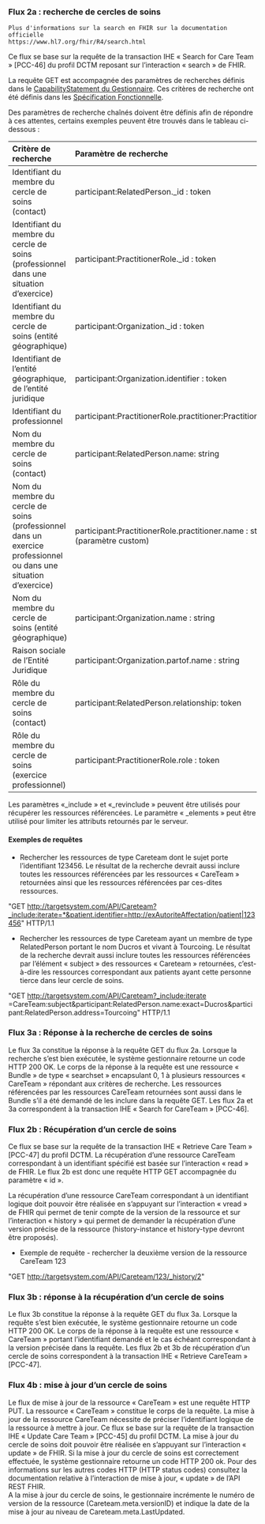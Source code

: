 ### Flux 2a : recherche de cercles de soins

```
Plus d'informations sur la search en FHIR sur la documentation officielle
https://www.hl7.org/fhir/R4/search.html
```

Ce flux se base sur la requête de la transaction IHE « Search for Care Team » [PCC-46] du profil DCTM reposant sur l’interaction « search » de FHIR.

La requête GET est accompagnée des paramètres de recherches définis dans le [CapabilityStatement du Gestionnaire](CapabilityStatement-CDSGestionnaire.html).
Ces critères de recherche ont été définis dans les [Spécification Fonctionnelle](specifications_fonctionnelles.html).

Des paramètres de recherche chaînés doivent être définis afin de répondre à ces attentes, certains exemples peuvent être trouvés dans le tableau ci-dessous :

| Critère de recherche | Paramètre de recherche |
| :---- | :---- |
| Identifiant du membre du cercle de soins (contact) | participant:RelatedPerson._id : token |
| Identifiant du membre du cercle de soins (professionnel dans une situation d’exercice) | participant:PractitionerRole._id : token |
| Identifiant du membre du cercle de soins (entité géographique) | participant:Organization._id : token |
| Identifiant de l’entité géographique, de l’entité juridique | participant:Organization.identifier : token |
| Identifiant du professionnel | participant:PractitionerRole.practitioner:Practitioner.identifier |
| Nom du membre du cercle de soins (contact) | participant:RelatedPerson.name: string |
| Nom du membre du cercle de soins (professionnel dans un exercice professionnel ou dans une situation d’exercice) | participant:PractitionerRole.practitioner.name : string (paramètre custom) |
| Nom du membre du cercle de soins (entité géographique) | participant:Organization.name : string |
| Raison sociale de l’Entité Juridique | participant:Organization.partof.name : string |
| Rôle du membre du cercle de soins (contact) | participant:RelatedPerson.relationship: token |
| Rôle du membre du cercle de soins (exercice professionnel) | participant:PractitionerRole.role : token |

Les paramètres «_include » et «_revinclude » peuvent être utilisés pour récupérer les ressources référencées. Le paramètre « _elements » peut être utilisé pour limiter les attributs retournés par le serveur.

#### Exemples de requêtes

* Rechercher les ressources de type Careteam dont le sujet porte l’identifiant 123456. Le résultat de la recherche devrait aussi inclure toutes les ressources référencées par les ressources « CareTeam » retournées ainsi que les ressources référencées par ces-dites ressources.

"GET http://targetsystem.com/API/Careteam?_include:iterate=*&patient.identifier=http://exAutoriteAffectation/patient|123456" HTTP/1.1

* Rechercher les ressources de type Careteam ayant un membre de type RelatedPerson portant le nom Ducros et vivant à Tourcoing. Le résultat de la recherche devrait aussi inclure toutes les ressources référencées par l’élément « subject » des ressources « Careteam » retournées, c’est-à-dire les ressources correspondant aux patients ayant cette personne tierce dans leur cercle de soins.

"GET http://targetsystem.com/API/Careteam?_include:iterate =CareTeam:subject&participant:RelatedPerson.name:exact=Ducros&participant:RelatedPerson.address=Tourcoing" HTTP/1.1

### Flux 3a : Réponse à la recherche de cercles de soins

Le flux 3a constitue la réponse à la requête GET du flux 2a. Lorsque la recherche s’est bien exécutée, le système gestionnaire retourne un code HTTP 200 OK. Le corps de la réponse à la requête est une ressource « Bundle » de type « searchset » encapsulant 0, 1 à plusieurs ressources « CareTeam » répondant aux critères de recherche. Les ressources référencées par les ressources CareTeam retournées sont aussi dans le Bundle s’il a été demandé de les inclure dans la requête GET.
Les flux 2a et 3a correspondent à la transaction IHE « Search for CareTeam » [PCC-46].

### Flux 2b : Récupération d’un cercle de soins

Ce flux se base sur la requête de la transaction IHE « Retrieve Care Team » [PCC-47] du profil DCTM. La récupération d’une ressource CareTeam correspondant à un identifiant spécifié est basée sur l’interaction « read » de FHIR. Le flux 2b est donc une requête HTTP GET accompagnée du paramètre « id ».

La récupération d’une ressource CareTeam correspondant à un identifiant logique doit pouvoir être réalisée en s’appuyant sur l’interaction « vread » de FHIR  qui permet de tenir compte de la version de la ressource et sur l’interaction « history » qui permet de demander la récupération d’une version précise de la ressource  (history-instance et history-type devront être proposés).

* Exemple de requête - rechercher la deuxième version de la ressource CareTeam 123

"GET http://targetsystem.com/API/Careteam/123/_history/2"

### Flux 3b : réponse à la récupération d’un cercle de soins

Le flux 3b constitue la réponse à la requête GET du flux 3a. Lorsque la requête s’est bien exécutée, le système gestionnaire retourne un code HTTP 200 OK. Le corps de la réponse à la requête est une ressource « CareTeam » portant l’identifiant demandé et le cas échéant correspondant à la version précisée dans la requête.
Les flux 2b et 3b de récupération d’un cercle de soins correspondent à la transaction IHE « Retrieve CareTeam » [PCC-47].

### Flux 4b : mise à jour d’un cercle de soins

Le flux de mise à jour de la ressource « CareTeam » est une requête HTTP PUT. La ressource « CareTeam » constitue le corps de la requête. La mise à jour de la ressource CareTeam nécessite de préciser l’identifiant logique de la ressource à mettre à jour. Ce flux se base sur la requête de la transaction IHE « Update Care Team » [PCC-45] du profil DCTM.
La mise à jour du cercle de soins doit pouvoir être réalisée en s’appuyant sur l’interaction « update » de FHIR.
Si la mise à jour du cercle de soins est correctement effectuée, le système gestionnaire retourne un code HTTP 200 ok. Pour des informations sur les autres codes HTTP (HTTP status codes) consultez la documentation relative à l’interaction de mise à jour, « update » de l’API REST FHIR.  
A la mise à jour du cercle de soins, le gestionnaire incrémente le numéro de version de la ressource (Careteam.meta.versionID) et indique la date de la mise à jour au niveau de Careteam.meta.LastUpdated.
